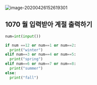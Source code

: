 ![image-20200426152619301](C:\Users\sky\AppData\Roaming\Typora\typora-user-images\image-20200426155507939.png)

## 1070 월 입력받아 계절 출력하기

```python
num=int(input())

if num ==12 or num==1 or num==2:
  print("winter")
elif num==3 or num==4 or num==5:
  print("spring")
elif num==6 or num==7 or num==8:
  print("summer")
else:
  print("fall")
```


